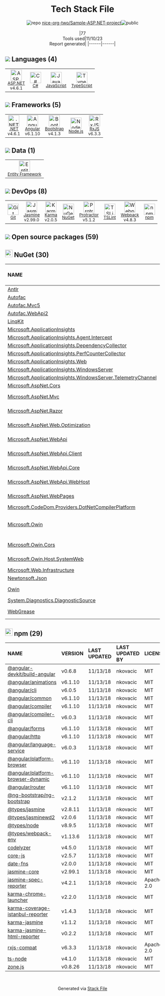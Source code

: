 <!--
--- Readme.md Snippet without images Start ---
## Tech Stack
nice-org-two/Sample-ASP.NET-project is built on the following main stack:
- [Jasmine](http://jasmine.github.io/) – Javascript Testing Framework
- [Node.js](http://nodejs.org/) – Frameworks (Full Stack)
- [.NET](http://www.microsoft.com/net/) – Frameworks (Full Stack)
- [C#](http://csharp.net) – Languages
- [Bootstrap](http://getbootstrap.com/) – Front-End Frameworks
- [JavaScript](https://developer.mozilla.org/en-US/docs/Web/JavaScript) – Languages
- [Karma](http://karma-runner.github.io/) – Browser Testing
- [TypeScript](http://www.typescriptlang.org) – Languages
- [Webpack](http://webpack.js.org) – JS Build Tools / JS Task Runners
- [Protractor](http://angular.github.io/protractor) – Javascript Testing Framework
- [RxJS](http://reactivex.io/rxjs/) – Concurrency Frameworks
- [Entity Framework](https://docs.microsoft.com/en-us/aspnet/entity-framework) – Object Relational Mapper (ORM)
- [Angular](https://angular.io) – Javascript MVC Frameworks
- [TSLint](https://github.com/palantir/tslint) – Code Review
- [ASP.NET](https://www.asp.net/) – Languages

Full tech stack [here](/techstack.md)
--- Readme.md Snippet without images End ---

--- Readme.md Snippet with images Start ---
## Tech Stack
nice-org-two/Sample-ASP.NET-project is built on the following main stack:
- <img width='25' height='25' src='https://img.stackshare.io/service/831/7c0b595409af531b9cdeb07f8c513e8b.png' alt='Jasmine'/> [Jasmine](http://jasmine.github.io/) – Javascript Testing Framework
- <img width='25' height='25' src='https://img.stackshare.io/service/1011/n1JRsFeB_400x400.png' alt='Node.js'/> [Node.js](http://nodejs.org/) – Frameworks (Full Stack)
- <img width='25' height='25' src='https://img.stackshare.io/service/1014/IoPy1dce_400x400.png' alt='.NET'/> [.NET](http://www.microsoft.com/net/) – Frameworks (Full Stack)
- <img width='25' height='25' src='https://img.stackshare.io/service/1015/1200px-C_Sharp_wordmark.svg.png' alt='C#'/> [C#](http://csharp.net) – Languages
- <img width='25' height='25' src='https://img.stackshare.io/service/1101/C9QJ7V3X.png' alt='Bootstrap'/> [Bootstrap](http://getbootstrap.com/) – Front-End Frameworks
- <img width='25' height='25' src='https://img.stackshare.io/service/1209/javascript.jpeg' alt='JavaScript'/> [JavaScript](https://developer.mozilla.org/en-US/docs/Web/JavaScript) – Languages
- <img width='25' height='25' src='https://img.stackshare.io/service/1420/TidYGd6a.png' alt='Karma'/> [Karma](http://karma-runner.github.io/) – Browser Testing
- <img width='25' height='25' src='https://img.stackshare.io/service/1612/bynNY5dJ.jpg' alt='TypeScript'/> [TypeScript](http://www.typescriptlang.org) – Languages
- <img width='25' height='25' src='https://img.stackshare.io/service/1682/IMG_4636.PNG' alt='Webpack'/> [Webpack](http://webpack.js.org) – JS Build Tools / JS Task Runners
- <img width='25' height='25' src='https://img.stackshare.io/service/1754/protractor-logo1.png' alt='Protractor'/> [Protractor](http://angular.github.io/protractor) – Javascript Testing Framework
- <img width='25' height='25' src='https://img.stackshare.io/service/1796/984368.png' alt='RxJS'/> [RxJS](http://reactivex.io/rxjs/) – Concurrency Frameworks
- <img width='25' height='25' src='https://img.stackshare.io/service/3251/no-img-open-source.png' alt='Entity Framework'/> [Entity Framework](https://docs.microsoft.com/en-us/aspnet/entity-framework) – Object Relational Mapper (ORM)
- <img width='25' height='25' src='https://img.stackshare.io/service/3745/cb8U-gL6_400x400.jpg' alt='Angular'/> [Angular](https://angular.io) – Javascript MVC Frameworks
- <img width='25' height='25' src='https://img.stackshare.io/service/5561/303157.png' alt='TSLint'/> [TSLint](https://github.com/palantir/tslint) – Code Review
- <img width='25' height='25' src='https://img.stackshare.io/service/6755/2c45151a4a11d3a3c8e71bb34dd069d6_400x400.png' alt='ASP.NET'/> [ASP.NET](https://www.asp.net/) – Languages

Full tech stack [here](/techstack.md)
--- Readme.md Snippet with images End ---
-->
<div align="center">

# Tech Stack File
![](https://img.stackshare.io/repo.svg "repo") [nice-org-two/Sample-ASP.NET-project](https://github.com/nice-org-two/Sample-ASP.NET-project)![](https://img.stackshare.io/public_badge.svg "public")
<br/><br/>
|77<br/>Tools used|11/10/23 <br/>Report generated|
|------|------|
</div>

## <img src='https://img.stackshare.io/languages.svg'/> Languages (4)
<table><tr>
  <td align='center'>
  <img width='36' height='36' src='https://img.stackshare.io/service/6755/2c45151a4a11d3a3c8e71bb34dd069d6_400x400.png' alt='ASP.NET'>
  <br>
  <sub><a href="https://www.asp.net/">ASP.NET</a></sub>
  <br>
  <sub>v4.6.1</sub>
</td>

<td align='center'>
  <img width='36' height='36' src='https://img.stackshare.io/service/1015/1200px-C_Sharp_wordmark.svg.png' alt='C#'>
  <br>
  <sub><a href="http://csharp.net">C#</a></sub>
  <br>
  <sub></sub>
</td>

<td align='center'>
  <img width='36' height='36' src='https://img.stackshare.io/service/1209/javascript.jpeg' alt='JavaScript'>
  <br>
  <sub><a href="https://developer.mozilla.org/en-US/docs/Web/JavaScript">JavaScript</a></sub>
  <br>
  <sub></sub>
</td>

<td align='center'>
  <img width='36' height='36' src='https://img.stackshare.io/service/1612/bynNY5dJ.jpg' alt='TypeScript'>
  <br>
  <sub><a href="http://www.typescriptlang.org">TypeScript</a></sub>
  <br>
  <sub></sub>
</td>

</tr>
</table>

## <img src='https://img.stackshare.io/frameworks.svg'/> Frameworks (5)
<table><tr>
  <td align='center'>
  <img width='36' height='36' src='https://img.stackshare.io/service/1014/IoPy1dce_400x400.png' alt='.NET'>
  <br>
  <sub><a href="http://www.microsoft.com/net/">.NET</a></sub>
  <br>
  <sub>v4.6.1</sub>
</td>

<td align='center'>
  <img width='36' height='36' src='https://img.stackshare.io/service/3745/cb8U-gL6_400x400.jpg' alt='Angular'>
  <br>
  <sub><a href="https://angular.io">Angular</a></sub>
  <br>
  <sub>v6.1.10</sub>
</td>

<td align='center'>
  <img width='36' height='36' src='https://img.stackshare.io/service/1101/C9QJ7V3X.png' alt='Bootstrap'>
  <br>
  <sub><a href="http://getbootstrap.com/">Bootstrap</a></sub>
  <br>
  <sub>v4.1.3</sub>
</td>

<td align='center'>
  <img width='36' height='36' src='https://img.stackshare.io/service/1011/n1JRsFeB_400x400.png' alt='Node.js'>
  <br>
  <sub><a href="http://nodejs.org/">Node.js</a></sub>
  <br>
  <sub></sub>
</td>

<td align='center'>
  <img width='36' height='36' src='https://img.stackshare.io/service/1796/984368.png' alt='RxJS'>
  <br>
  <sub><a href="http://reactivex.io/rxjs/">RxJS</a></sub>
  <br>
  <sub>v6.3.3</sub>
</td>

</tr>
</table>

## <img src='https://img.stackshare.io/databases.svg'/> Data (1)
<table><tr>
  <td align='center'>
  <img width='36' height='36' src='https://img.stackshare.io/service/3251/no-img-open-source.png' alt='Entity Framework'>
  <br>
  <sub><a href="https://docs.microsoft.com/en-us/aspnet/entity-framework">Entity Framework</a></sub>
  <br>
  <sub></sub>
</td>

</tr>
</table>

## <img src='https://img.stackshare.io/devops.svg'/> DevOps (8)
<table><tr>
  <td align='center'>
  <img width='36' height='36' src='https://img.stackshare.io/service/1046/git.png' alt='Git'>
  <br>
  <sub><a href="http://git-scm.com/">Git</a></sub>
  <br>
  <sub></sub>
</td>

<td align='center'>
  <img width='36' height='36' src='https://img.stackshare.io/service/831/7c0b595409af531b9cdeb07f8c513e8b.png' alt='Jasmine'>
  <br>
  <sub><a href="http://jasmine.github.io/">Jasmine</a></sub>
  <br>
  <sub>v2.99.0</sub>
</td>

<td align='center'>
  <img width='36' height='36' src='https://img.stackshare.io/service/1420/TidYGd6a.png' alt='Karma'>
  <br>
  <sub><a href="http://karma-runner.github.io/">Karma</a></sub>
  <br>
  <sub>v2.0.5</sub>
</td>

<td align='center'>
  <img width='36' height='36' src='https://img.stackshare.io/service/2637/6I3oEOP4_400x400.jpg' alt='NuGet'>
  <br>
  <sub><a href="https://www.nuget.org/">NuGet</a></sub>
  <br>
  <sub></sub>
</td>

<td align='center'>
  <img width='36' height='36' src='https://img.stackshare.io/service/1754/protractor-logo1.png' alt='Protractor'>
  <br>
  <sub><a href="http://angular.github.io/protractor">Protractor</a></sub>
  <br>
  <sub>v5.1.2</sub>
</td>

<td align='center'>
  <img width='36' height='36' src='https://img.stackshare.io/service/5561/303157.png' alt='TSLint'>
  <br>
  <sub><a href="https://github.com/palantir/tslint">TSLint</a></sub>
  <br>
  <sub></sub>
</td>

<td align='center'>
  <img width='36' height='36' src='https://img.stackshare.io/service/1682/IMG_4636.PNG' alt='Webpack'>
  <br>
  <sub><a href="http://webpack.js.org">Webpack</a></sub>
  <br>
  <sub>v4.8.3</sub>
</td>

<td align='center'>
  <img width='36' height='36' src='https://img.stackshare.io/service/1120/lejvzrnlpb308aftn31u.png' alt='npm'>
  <br>
  <sub><a href="https://www.npmjs.com/">npm</a></sub>
  <br>
  <sub></sub>
</td>

</tr>
</table>


## <img src='https://img.stackshare.io/group.svg' /> Open source packages (59)</h2>

## <img width='24' height='24' src='https://img.stackshare.io/service/2637/6I3oEOP4_400x400.jpg'/> NuGet (30)

|NAME|VERSION|LAST UPDATED|LAST UPDATED BY|LICENSE|VULNERABILITIES|
|:------|:------|:------|:------|:------|:------|
|[Antlr](https://www.nuget.org/Antlr)|v3.5.0|11/12/18|nkovacic |Other|N/A|
|[Autofac](https://www.nuget.org/Autofac)|v4.8.1|11/12/18|nkovacic |MIT|N/A|
|[Autofac.Mvc5](https://www.nuget.org/Autofac.Mvc5)|v4.0.2|11/12/18|nkovacic |N/A|N/A|
|[Autofac.WebApi2](https://www.nuget.org/Autofac.WebApi2)|v4.2.0|11/12/18|nkovacic |N/A|N/A|
|[LinqKit](https://www.nuget.org/LinqKit)|v1.1.15|11/12/18|nkovacic |MIT|N/A|
|[Microsoft.ApplicationInsights](https://www.nuget.org/Microsoft.ApplicationInsights)|v2.8.0|11/13/18|nkovacic |MIT|N/A|
|[Microsoft.ApplicationInsights.Agent.Intercept](https://www.nuget.org/Microsoft.ApplicationInsights.Agent.Intercept)|v2.4.0|11/13/18|nkovacic |N/A|N/A|
|[Microsoft.ApplicationInsights.DependencyCollector](https://www.nuget.org/Microsoft.ApplicationInsights.DependencyCollector)|v2.8.0|11/13/18|nkovacic |MIT|N/A|
|[Microsoft.ApplicationInsights.PerfCounterCollector](https://www.nuget.org/Microsoft.ApplicationInsights.PerfCounterCollector)|v2.8.0|11/13/18|nkovacic |MIT|N/A|
|[Microsoft.ApplicationInsights.Web](https://www.nuget.org/Microsoft.ApplicationInsights.Web)|v2.8.0|11/13/18|nkovacic |MIT|N/A|
|[Microsoft.ApplicationInsights.WindowsServer](https://www.nuget.org/Microsoft.ApplicationInsights.WindowsServer)|v2.8.0|11/13/18|nkovacic |MIT|N/A|
|[Microsoft.ApplicationInsights.WindowsServer.TelemetryChannel](https://www.nuget.org/Microsoft.ApplicationInsights.WindowsServer.TelemetryChannel)|v2.8.0|11/13/18|nkovacic |MIT|N/A|
|[Microsoft.AspNet.Cors](https://www.nuget.org/Microsoft.AspNet.Cors)|v5.0.0|11/13/18|nkovacic |N/A|N/A|
|[Microsoft.AspNet.Mvc](https://www.nuget.org/Microsoft.AspNet.Mvc)|v5.2.4|11/12/18|nkovacic |Apache-2.0|N/A|
|[Microsoft.AspNet.Razor](https://www.nuget.org/Microsoft.AspNet.Razor)|v3.2.4|11/12/18|nkovacic |Apache-2.0|N/A|
|[Microsoft.AspNet.Web.Optimization](https://www.nuget.org/Microsoft.AspNet.Web.Optimization)|v1.1.3|11/13/18|nkovacic |Apache-2.0|N/A|
|[Microsoft.AspNet.WebApi](https://www.nuget.org/Microsoft.AspNet.WebApi)|v5.2.6|11/13/18|nkovacic |Apache-2.0|N/A|
|[Microsoft.AspNet.WebApi.Client](https://www.nuget.org/Microsoft.AspNet.WebApi.Client)|v5.2.6|11/13/18|nkovacic |Apache-2.0|N/A|
|[Microsoft.AspNet.WebApi.Core](https://www.nuget.org/Microsoft.AspNet.WebApi.Core)|v5.2.6|11/13/18|nkovacic |Apache-2.0|N/A|
|[Microsoft.AspNet.WebApi.WebHost](https://www.nuget.org/Microsoft.AspNet.WebApi.WebHost)|v5.2.6|11/13/18|nkovacic |Apache-2.0|N/A|
|[Microsoft.AspNet.WebPages](https://www.nuget.org/Microsoft.AspNet.WebPages)|v3.2.4|11/12/18|nkovacic |Apache-2.0|N/A|
|[Microsoft.CodeDom.Providers.DotNetCompilerPlatform](https://www.nuget.org/Microsoft.CodeDom.Providers.DotNetCompilerPlatform)|v2.0.0|11/13/18|nkovacic |N/A|N/A|
|[Microsoft.Owin](https://www.nuget.org/Microsoft.Owin)|v4.0.0|11/13/18|nkovacic |Apache-2.0|[CVE-2020-1045](https://github.com/advisories/GHSA-hxrm-9w7p-39cc) (High)<br/>[CVE-2022-29117](https://github.com/advisories/GHSA-3rq8-h3gj-r5c6) (High)|
|[Microsoft.Owin.Cors](https://www.nuget.org/Microsoft.Owin.Cors)|v4.0.0|11/13/18|nkovacic |Apache-2.0|N/A|
|[Microsoft.Owin.Host.SystemWeb](https://www.nuget.org/Microsoft.Owin.Host.SystemWeb)|v4.0.0|11/13/18|nkovacic |Apache-2.0|N/A|
|[Microsoft.Web.Infrastructure](https://www.nuget.org/Microsoft.Web.Infrastructure)|v1.0.0|11/12/18|nkovacic |N/A|N/A|
|[Newtonsoft.Json](https://www.nuget.org/Newtonsoft.Json)|v9.0.1|11/13/18|nkovacic |MIT|[](https://github.com/advisories/GHSA-5crp-9r3c-p9vr) (High)|
|[Owin](https://www.nuget.org/Owin)|v1.0|11/12/18|nkovacic |Apache-2.0|N/A|
|[System.Diagnostics.DiagnosticSource](https://www.nuget.org/System.Diagnostics.DiagnosticSource)|v4.5.0|11/12/18|nkovacic |MIT|N/A|
|[WebGrease](https://www.nuget.org/WebGrease)|v1.6.0|11/12/18|nkovacic |Apache-2.0|N/A|


## <img width='24' height='24' src='https://img.stackshare.io/service/1120/lejvzrnlpb308aftn31u.png'/> npm (29)

|NAME|VERSION|LAST UPDATED|LAST UPDATED BY|LICENSE|VULNERABILITIES|
|:------|:------|:------|:------|:------|:------|
|[@angular-devkit/build-angular](https://www.npmjs.com/@angular-devkit/build-angular)|v0.6.8|11/13/18|nkovacic |MIT|N/A|
|[@angular/animations](https://www.npmjs.com/@angular/animations)|v6.1.10|11/13/18|nkovacic |MIT|N/A|
|[@angular/cli](https://www.npmjs.com/@angular/cli)|v6.0.5|11/13/18|nkovacic |MIT|N/A|
|[@angular/common](https://www.npmjs.com/@angular/common)|v6.1.10|11/13/18|nkovacic |MIT|N/A|
|[@angular/compiler](https://www.npmjs.com/@angular/compiler)|v6.1.10|11/13/18|nkovacic |MIT|N/A|
|[@angular/compiler-cli](https://www.npmjs.com/@angular/compiler-cli)|v6.0.3|11/13/18|nkovacic |MIT|N/A|
|[@angular/forms](https://www.npmjs.com/@angular/forms)|v6.1.10|11/13/18|nkovacic |MIT|N/A|
|[@angular/http](https://www.npmjs.com/@angular/http)|v6.1.10|11/13/18|nkovacic |MIT|N/A|
|[@angular/language-service](https://www.npmjs.com/@angular/language-service)|v6.0.3|11/13/18|nkovacic |MIT|N/A|
|[@angular/platform-browser](https://www.npmjs.com/@angular/platform-browser)|v6.1.10|11/13/18|nkovacic |MIT|N/A|
|[@angular/platform-browser-dynamic](https://www.npmjs.com/@angular/platform-browser-dynamic)|v6.1.10|11/13/18|nkovacic |MIT|N/A|
|[@angular/router](https://www.npmjs.com/@angular/router)|v6.1.10|11/13/18|nkovacic |MIT|N/A|
|[@ng-bootstrap/ng-bootstrap](https://www.npmjs.com/@ng-bootstrap/ng-bootstrap)|v2.1.2|11/13/18|nkovacic |MIT|N/A|
|[@types/jasmine](https://www.npmjs.com/@types/jasmine)|v2.8.11|11/13/18|nkovacic |MIT|N/A|
|[@types/jasminewd2](https://www.npmjs.com/@types/jasminewd2)|v2.0.6|11/13/18|nkovacic |MIT|N/A|
|[@types/node](https://www.npmjs.com/@types/node)|v8.9.5|11/13/18|nkovacic |MIT|N/A|
|[@types/webpack-env](https://www.npmjs.com/@types/webpack-env)|v1.13.6|11/13/18|nkovacic |MIT|N/A|
|[codelyzer](https://www.npmjs.com/codelyzer)|v4.5.0|11/13/18|nkovacic |MIT|N/A|
|[core-js](https://www.npmjs.com/core-js)|v2.5.7|11/13/18|nkovacic |MIT|N/A|
|[date-fns](https://www.npmjs.com/date-fns)|v2.0.0|11/13/18|nkovacic |MIT|N/A|
|[jasmine-core](https://www.npmjs.com/jasmine-core)|v2.99.1|11/13/18|nkovacic |MIT|N/A|
|[jasmine-spec-reporter](https://www.npmjs.com/jasmine-spec-reporter)|v4.2.1|11/13/18|nkovacic |Apache-2.0|N/A|
|[karma-chrome-launcher](https://www.npmjs.com/karma-chrome-launcher)|v2.2.0|11/13/18|nkovacic |MIT|N/A|
|[karma-coverage-istanbul-reporter](https://www.npmjs.com/karma-coverage-istanbul-reporter)|v1.4.3|11/13/18|nkovacic |MIT|N/A|
|[karma-jasmine](https://www.npmjs.com/karma-jasmine)|v1.1.2|11/13/18|nkovacic |MIT|N/A|
|[karma-jasmine-html-reporter](https://www.npmjs.com/karma-jasmine-html-reporter)|v0.2.2|11/13/18|nkovacic |MIT|N/A|
|[rxjs-compat](https://www.npmjs.com/rxjs-compat)|v6.3.3|11/13/18|nkovacic |Apache-2.0|N/A|
|[ts-node](https://www.npmjs.com/ts-node)|v4.1.0|11/13/18|nkovacic |MIT|N/A|
|[zone.js](https://www.npmjs.com/zone.js)|v0.8.26|11/13/18|nkovacic |MIT|N/A|

<br/>
<div align='center'>

Generated via [Stack File](https://github.com/apps/stack-file)
